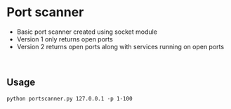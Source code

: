 <h1>Port scanner</h1>

  - Basic port scanner created using socket module
  - Version 1 only returns open ports
  - Version 2 returns open ports along with services running on open ports
<br>
<h2>Usage</h2>

```
python portscanner.py 127.0.0.1 -p 1-100
```
